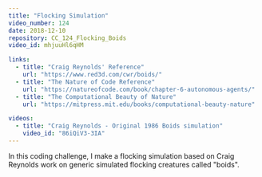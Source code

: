 ```yaml
---
title: "Flocking Simulation"
video_number: 124
date: 2018-12-10
repository: CC_124_Flocking_Boids
video_id: mhjuuHl6qHM

links:
  - title: "Craig Reynolds' Reference"
    url: "https://www.red3d.com/cwr/boids/"
  - title: "The Nature of Code Reference"
    url: "https://natureofcode.com/book/chapter-6-autonomous-agents/"
  - title: "The Computational Beauty of Nature"
    url: "https://mitpress.mit.edu/books/computational-beauty-nature"

videos:
  - title: "Craig Reynolds - Original 1986 Boids simulation"
    video_id: "86iQiV3-3IA"
---
```


In this coding challenge, I make a flocking simulation based on Craig Reynolds work on generic simulated flocking creatures called "boids".